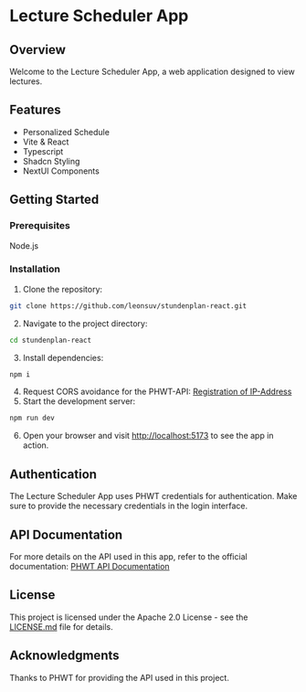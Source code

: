 # Lecture Scheduler App

## Overview
Welcome to the Lecture Scheduler App, a web application designed to view lectures.

## Features
* Personalized Schedule
* Vite & React
* Typescript
* Shadcn Styling
* NextUI Components

## Getting Started
### Prerequisites
Node.js

### Installation
1. Clone the repository:
```bash
git clone https://github.com/leonsuv/stundenplan-react.git
```
2. Navigate to the project directory:
```bash
cd stundenplan-react
```
3. Install dependencies:
```bash
npm i
```
4. Request CORS avoidance for the PHWT-API:
[Registration of IP-Address](https://cors-anywhere.herokuapp.com/corsdemo)
5. Start the development server:
```bash
npm run dev
```
6. Open your browser and visit [http://localhost:5173](http://localhost:5173) to see the app in action.

## Authentication
The Lecture Scheduler App uses PHWT credentials for authentication. Make sure to provide the necessary credentials in the login interface.

## API Documentation
For more details on the API used in this app, refer to the official documentation: [PHWT API Documentation](https://app.phwt.de/api/v2/)

## License
This project is licensed under the Apache 2.0 License - see the [LICENSE.md](https://github.com/leonsuv/stundenplan-react/LICENSE.md) file for details.

## Acknowledgments
Thanks to PHWT for providing the API used in this project.

